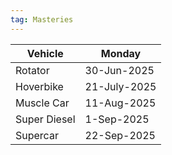 ```yaml
---
tag: Masteries
---
```

Vehicle  |  Monday  
-- | --  
Rotator |  30-Jun-2025  
Hoverbike | 21-July-2025  
Muscle Car |  11-Aug-2025  
Super Diesel |   1-Sep-2025  
Supercar |  22-Sep-2025  
